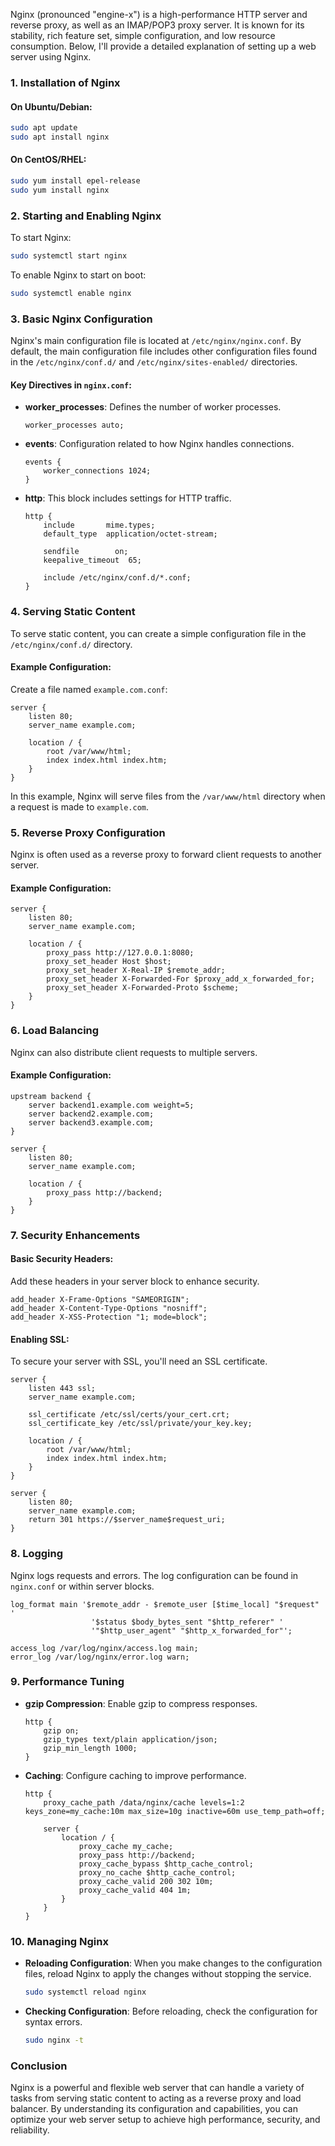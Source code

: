 Nginx (pronounced "engine-x") is a high-performance HTTP server and reverse proxy, as well as an IMAP/POP3 proxy server. It is known for its stability, rich feature set, simple configuration, and low resource consumption. Below, I'll provide a detailed explanation of setting up a web server using Nginx.

### 1. **Installation of Nginx**

#### On Ubuntu/Debian:
```sh
sudo apt update
sudo apt install nginx
```

#### On CentOS/RHEL:
```sh
sudo yum install epel-release
sudo yum install nginx
```

### 2. **Starting and Enabling Nginx**

To start Nginx:
```sh
sudo systemctl start nginx
```

To enable Nginx to start on boot:
```sh
sudo systemctl enable nginx
```

### 3. **Basic Nginx Configuration**

Nginx's main configuration file is located at `/etc/nginx/nginx.conf`. By default, the main configuration file includes other configuration files found in the `/etc/nginx/conf.d/` and `/etc/nginx/sites-enabled/` directories.

#### Key Directives in `nginx.conf`:

- **worker_processes**: Defines the number of worker processes.
  ```nginx
  worker_processes auto;
  ```

- **events**: Configuration related to how Nginx handles connections.
  ```nginx
  events {
      worker_connections 1024;
  }
  ```

- **http**: This block includes settings for HTTP traffic.
  ```nginx
  http {
      include       mime.types;
      default_type  application/octet-stream;

      sendfile        on;
      keepalive_timeout  65;

      include /etc/nginx/conf.d/*.conf;
  }
  ```

### 4. **Serving Static Content**

To serve static content, you can create a simple configuration file in the `/etc/nginx/conf.d/` directory.

#### Example Configuration:
Create a file named `example.com.conf`:
```nginx
server {
    listen 80;
    server_name example.com;

    location / {
        root /var/www/html;
        index index.html index.htm;
    }
}
```

In this example, Nginx will serve files from the `/var/www/html` directory when a request is made to `example.com`.

### 5. **Reverse Proxy Configuration**

Nginx is often used as a reverse proxy to forward client requests to another server.

#### Example Configuration:
```nginx
server {
    listen 80;
    server_name example.com;

    location / {
        proxy_pass http://127.0.0.1:8080;
        proxy_set_header Host $host;
        proxy_set_header X-Real-IP $remote_addr;
        proxy_set_header X-Forwarded-For $proxy_add_x_forwarded_for;
        proxy_set_header X-Forwarded-Proto $scheme;
    }
}
```

### 6. **Load Balancing**

Nginx can also distribute client requests to multiple servers.

#### Example Configuration:
```nginx
upstream backend {
    server backend1.example.com weight=5;
    server backend2.example.com;
    server backend3.example.com;
}

server {
    listen 80;
    server_name example.com;

    location / {
        proxy_pass http://backend;
    }
}
```

### 7. **Security Enhancements**

#### Basic Security Headers:
Add these headers in your server block to enhance security.
```nginx
add_header X-Frame-Options "SAMEORIGIN";
add_header X-Content-Type-Options "nosniff";
add_header X-XSS-Protection "1; mode=block";
```

#### Enabling SSL:
To secure your server with SSL, you'll need an SSL certificate.

```nginx
server {
    listen 443 ssl;
    server_name example.com;

    ssl_certificate /etc/ssl/certs/your_cert.crt;
    ssl_certificate_key /etc/ssl/private/your_key.key;

    location / {
        root /var/www/html;
        index index.html index.htm;
    }
}

server {
    listen 80;
    server_name example.com;
    return 301 https://$server_name$request_uri;
}
```

### 8. **Logging**

Nginx logs requests and errors. The log configuration can be found in `nginx.conf` or within server blocks.

```nginx
log_format main '$remote_addr - $remote_user [$time_local] "$request" '
                  '$status $body_bytes_sent "$http_referer" '
                  '"$http_user_agent" "$http_x_forwarded_for"';

access_log /var/log/nginx/access.log main;
error_log /var/log/nginx/error.log warn;
```

### 9. **Performance Tuning**

- **gzip Compression**: Enable gzip to compress responses.
  ```nginx
  http {
      gzip on;
      gzip_types text/plain application/json;
      gzip_min_length 1000;
  }
  ```

- **Caching**: Configure caching to improve performance.
  ```nginx
  http {
      proxy_cache_path /data/nginx/cache levels=1:2 keys_zone=my_cache:10m max_size=10g inactive=60m use_temp_path=off;

      server {
          location / {
              proxy_cache my_cache;
              proxy_pass http://backend;
              proxy_cache_bypass $http_cache_control;
              proxy_no_cache $http_cache_control;
              proxy_cache_valid 200 302 10m;
              proxy_cache_valid 404 1m;
          }
      }
  }
  ```

### 10. **Managing Nginx**

- **Reloading Configuration**: When you make changes to the configuration files, reload Nginx to apply the changes without stopping the service.
  ```sh
  sudo systemctl reload nginx
  ```

- **Checking Configuration**: Before reloading, check the configuration for syntax errors.
  ```sh
  sudo nginx -t
  ```

### Conclusion

Nginx is a powerful and flexible web server that can handle a variety of tasks from serving static content to acting as a reverse proxy and load balancer. By understanding its configuration and capabilities, you can optimize your web server setup to achieve high performance, security, and reliability.